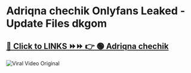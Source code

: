 
 # Adriqna chechik Onlyfans Leaked - Update Files dkgom

## <h2><a href="https://clipsfans.com/Adriqna_chechik&ref=git">🔗 Click to LINKS ⏩⏩ 👉 🟢 Adriqna chechik </a></h2>

<a href="https://clipsfans.com/Adriqna_chechik&ref=git" rel="nofollow" data-target="animated-image.originalLink"><img src="https://i.ibb.co.com/xMMVF88/686577567.gif" alt="Viral Video Original" style="max-width: 100%; display: inline-block;" data-target="animated-image.originalImage"></a>

